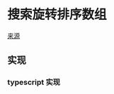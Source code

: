 # 搜索旋转排序数组
[来源](https://leetcode.cn/problems/search-in-rotated-sorted-array/)

## 实现

### typescript 实现
```typescript

```

